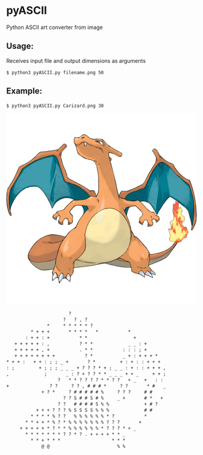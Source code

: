 # pyASCII

Python ASCII art converter from image

## Usage:
Receives input file and output dimensions as arguments
```console
$ python3 pyASCII.py filename.png 50
```
## Example:
```console
$ python3 pyASCII.py Carizard.png 30
```
![alt text](https://github.com/EdoardoFigini/pyASCII/blob/main/Charizard.png "Charizard")
                                                                        
                                                            
                                                            
 ```                                                           
                        ?                                   
                      ?   ? , ?                             
                *     * * * * * ?                           
          * + + +       * * * *   *           *             
        : + + : +           * *                 +           
    + + + + + : ,           ? * *             _ _ : +       
    + + + + + , +           . * *           : : : ; +       
    + + + + + + + +           ? *           _ + : + + + *   
* + + :   + + : ; ; _ +       ? *         + : + : : + + +   
: ;         + ; ; ; _ _ _ + ? ? ? * + ; _ _ : + : : + + + , 
,             ;       _ : ? + ? ? * * _ _ _ + + _     + + ; 
                    ?   * * ? ? ? ? * * ? ?   + _   +   : : 
+               ? ?     ? ? , # # # *     ? ?       * #   _ 
              + ? *     ? # # # # # %     ? ? ?     # #     
                      ? ? S # # S # %     _ +       # *   + 
                    ? ?   # # # # S % %             + # ?   
            + + + ? ? ? % S S S S % % %             # #     
          * * * * % ? ?   % % % % % % * ?           *       
        * * + + * % ? * % % % % % % % ? ? ?       +         
      + + + + + * ? * * % % % % % % * ? ? ? * + _           
        * * * * * * * ? ? * ? . + + + + * * _               
          * * + * * *                   * * *               
              @ @                         % %               
```                                                          
